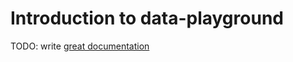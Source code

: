 # Introduction to data-playground

TODO: write [great documentation](http://jacobian.org/writing/what-to-write/)
